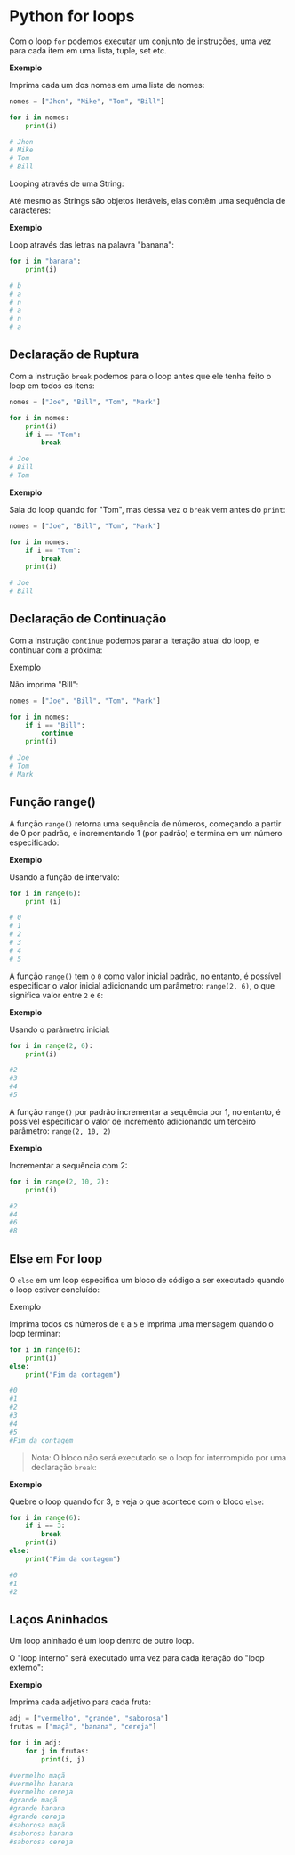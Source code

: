 # Python for loops



Com o loop `for` podemos executar um conjunto de instruções, uma vez para cada item em uma lista, tuple, set etc.

**Exemplo**

Imprima cada um dos nomes em uma lista de nomes:

```python
nomes = ["Jhon", "Mike", "Tom", "Bill"]

for i in nomes:
    print(i)

# Jhon 
# Mike 
# Tom 
# Bill    
```

Looping através de uma String:

Até mesmo as Strings são objetos iteráveis, elas contêm uma sequência de caracteres:

**Exemplo**

Loop através das letras na palavra "banana":

```python
for i in "banana":
    print(i)

# b 
# a 
# n 
# a 
# n
# a    
```

##  Declaração de Ruptura

Com a instrução `break` podemos para o loop antes que ele tenha feito o loop em todos os itens:

```python
nomes = ["Joe", "Bill", "Tom", "Mark"]

for i in nomes:
    print(i)
    if i == "Tom":
        break

# Joe 
# Bill
# Tom    
```

**Exemplo**

Saia do loop quando for "Tom", mas dessa vez  o `break` vem antes do `print`:

```python
nomes = ["Joe", "Bill", "Tom", "Mark"]

for i in nomes:
    if i == "Tom":
        break
    print(i)

# Joe 
# Bill
```

## Declaração de Continuação

Com a instrução `continue` podemos parar a iteração atual do loop, e continuar com a próxima:

Exemplo

Não imprima "Bill":

```python
nomes = ["Joe", "Bill", "Tom", "Mark"]

for i in nomes:
    if i == "Bill":
        continue
    print(i)

# Joe
# Tom
# Mark
```

## Função range()

A função `range()` retorna uma sequência de números, começando a partir de 0 por padrão, e incrementando 1 (por padrão) e termina em um número especificado:

**Exemplo**

Usando a função de intervalo:

```python
for i in range(6):
    print (i)

# 0 
# 1
# 2
# 3
# 4
# 5
```

A função `range()` tem o `0` como valor inicial padrão, no entanto, é possível especificar o valor inicial adicionando um parâmetro: `range(2, 6)`, o que significa valor entre `2` e `6`:

**Exemplo**

Usando  o parâmetro inicial:

```python
for i in range(2, 6):
    print(i)

#2
#3
#4
#5    
```

A função `range()` por padrão incrementar a sequência por 1, no entanto, é possível especificar o valor de incremento adicionando um terceiro parâmetro: `range(2, 10, 2)`

**Exemplo**

Incrementar a sequência com 2:

```python
for i in range(2, 10, 2):
    print(i)

#2
#4
#6
#8
```

## Else em For loop

O `else` em um loop especifica um bloco de código a ser executado quando o loop estiver concluído:

Exemplo

Imprima todos os números de `0` a `5` e imprima uma mensagem quando o loop terminar:

```python
for i in range(6):
    print(i)
else:
    print("Fim da contagem")    

#0
#1
#2
#3
#4
#5
#Fim da contagem    
```

> Nota: O bloco não será executado se o loop for interrompido por uma declaração `break`:

**Exemplo**

Quebre o loop quando for 3, e veja  o que acontece com o bloco `else`:

```python
for i in range(6):
    if i == 3:
        break
    print(i)
else:
    print("Fim da contagem")    

#0
#1
#2    
```

## Laços Aninhados

Um loop aninhado é um loop dentro de  outro loop.

O "loop interno" será executado uma vez para cada iteração do "loop externo":

**Exemplo**

Imprima cada adjetivo para cada fruta:

```python
adj = ["vermelho", "grande", "saborosa"]
frutas = ["maçã", "banana", "cereja"]

for i in adj:
    for j in frutas:
        print(i, j)

#vermelho maçã
#vermelho banana
#vermelho cereja
#grande maçã
#grande banana
#grande cereja
#saborosa maçã
#saborosa banana
#saborosa cereja
```

